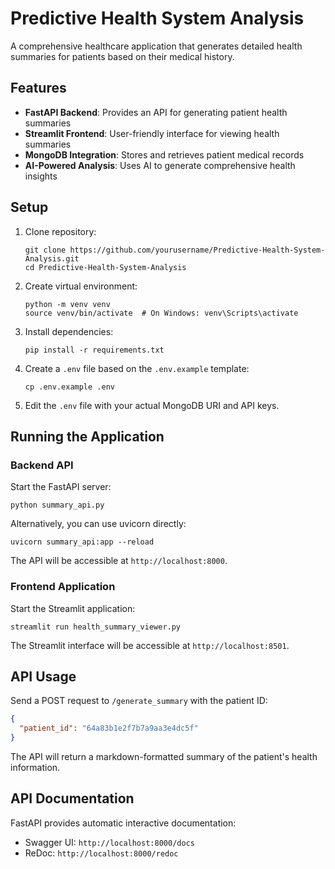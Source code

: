 # Predictive Health System Analysis

A comprehensive healthcare application that generates detailed health summaries for patients based on their medical history.

## Features

- **FastAPI Backend**: Provides an API for generating patient health summaries
- **Streamlit Frontend**: User-friendly interface for viewing health summaries
- **MongoDB Integration**: Stores and retrieves patient medical records
- **AI-Powered Analysis**: Uses AI to generate comprehensive health insights

## Setup

1. Clone repository:
   ```
   git clone https://github.com/yourusername/Predictive-Health-System-Analysis.git
   cd Predictive-Health-System-Analysis
   ```

2. Create virtual environment:
   ```
   python -m venv venv
   source venv/bin/activate  # On Windows: venv\Scripts\activate
   ```

3. Install dependencies:
   ```
   pip install -r requirements.txt
   ```

4. Create a `.env` file based on the `.env.example` template:
   ```
   cp .env.example .env
   ```

5. Edit the `.env` file with your actual MongoDB URI and API keys.

## Running the Application

### Backend API

Start the FastAPI server:

```
python summary_api.py
```

Alternatively, you can use uvicorn directly:

```
uvicorn summary_api:app --reload
```

The API will be accessible at `http://localhost:8000`.

### Frontend Application

Start the Streamlit application:

```
streamlit run health_summary_viewer.py
```

The Streamlit interface will be accessible at `http://localhost:8501`.

## API Usage

Send a POST request to `/generate_summary` with the patient ID:

```json
{
  "patient_id": "64a83b1e2f7b7a9aa3e4dc5f"
}
```

The API will return a markdown-formatted summary of the patient's health information.

## API Documentation

FastAPI provides automatic interactive documentation:
- Swagger UI: `http://localhost:8000/docs`
- ReDoc: `http://localhost:8000/redoc`
